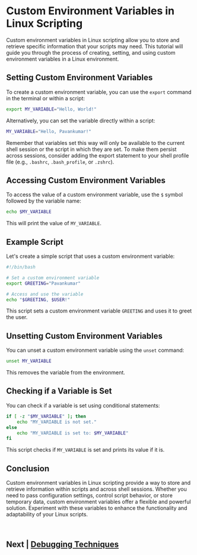 
# Custom Environment Variables in Linux Scripting

Custom environment variables in Linux scripting allow you to store and retrieve specific information that your scripts may need. This tutorial will guide you through the process of creating, setting, and using custom environment variables in a Linux environment.

## Setting Custom Environment Variables

To create a custom environment variable, you can use the `export` command in the terminal or within a script:

```bash
export MY_VARIABLE="Hello, World!"
```

Alternatively, you can set the variable directly within a script:

```bash
MY_VARIABLE="Hello, Pavankumar!"
```

Remember that variables set this way will only be available to the current shell session or the script in which they are set. To make them persist across sessions, consider adding the export statement to your shell profile file (e.g., `.bashrc`, `.bash_profile`, or `.zshrc`).

## Accessing Custom Environment Variables

To access the value of a custom environment variable, use the `$` symbol followed by the variable name:

```bash
echo $MY_VARIABLE
```

This will print the value of `MY_VARIABLE`.

## Example Script

Let's create a simple script that uses a custom environment variable:

```bash
#!/bin/bash

# Set a custom environment variable
export GREETING="Pavankumar"

# Access and use the variable
echo "$GREETING, $USER!"
```

This script sets a custom environment variable `GREETING` and uses it to greet the user.

## Unsetting Custom Environment Variables

You can unset a custom environment variable using the `unset` command:

```bash
unset MY_VARIABLE
```

This removes the variable from the environment.

## Checking if a Variable is Set

You can check if a variable is set using conditional statements:

```bash
if [ -z "$MY_VARIABLE" ]; then
    echo "MY_VARIABLE is not set."
else
    echo "MY_VARIABLE is set to: $MY_VARIABLE"
fi
```

This script checks if `MY_VARIABLE` is set and prints its value if it is.

## Conclusion

Custom environment variables in Linux scripting provide a way to store and retrieve information within scripts and across shell sessions. Whether you need to pass configuration settings, control script behavior, or store temporary data, custom environment variables offer a flexible and powerful solution. Experiment with these variables to enhance the functionality and adaptability of your Linux scripts.


<br>

## Next | [Debugging Techniques](https://github.com/hegdepavankumar/bash-scripting-tutorial/tree/main/Tutorial-Files/13.Debugging-Techniques)
